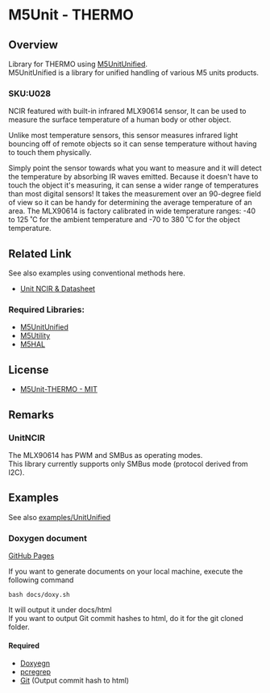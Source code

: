 # M5Unit - THERMO

## Overview

Library for THERMO using [M5UnitUnified](https://github.com/m5stack/M5UnitUnified).  
M5UnitUnified is a library for unified handling of various M5 units products.

### SKU:U028
NCIR featured with built-in infrared MLX90614 sensor, It can be used to measure the surface temperature of a human body or other object.

Unlike most temperature sensors, this sensor measures infrared light bouncing off of remote objects so it can sense temperature without having to touch them physically.

Simply point the sensor towards what you want to measure and it will detect the temperature by absorbing IR waves emitted. Because it doesn't have to touch the object it's measuring, it can sense a wider range of temperatures than most digital sensors! It takes the measurement over an 90-degree field of view so it can be handy for determining the average temperature of an area.
The MLX90614 is factory calibrated in wide temperature ranges: -40 to 125 ˚C for the ambient temperature and -70 to 380 ˚C for the object temperature.

## Related Link
See also examples using conventional methods here.

- [Unit NCIR & Datasheet](https://docs.m5stack.com/en/unit/ncir)

### Required Libraries:
- [M5UnitUnified](https://github.com/m5stack/M5UnitUnified)
- [M5Utility](https://github.com/m5stack/M5Utility)
- [M5HAL](https://github.com/m5stack/M5HAL)

## License

- [M5Unit-THERMO - MIT](LICENSE)


## Remarks

### UnitNCIR
The MLX90614 has PWM and SMBus as operating modes.  
This library currently supports only SMBus mode (protocol derived from I2C).

## Examples
See also [examples/UnitUnified](examples/UnitUnified)

### Doxygen document
[GitHub Pages](https://m5stack.github.io/M5Unit-THERMO/)

If you want to generate documents on your local machine, execute the following command

```
bash docs/doxy.sh
```

It will output it under docs/html  
If you want to output Git commit hashes to html, do it for the git cloned folder.

#### Required
- [Doxyegn](https://www.doxygen.nl/)
- [pcregrep](https://formulae.brew.sh/formula/pcre2)
- [Git](https://git-scm.com/) (Output commit hash to html)


